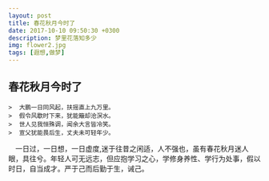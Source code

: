 ```yaml
---
layout: post
title: 春花秋月今时了
date: 2017-10-10 09:50:30 +0300
description: 梦里花落知多少
img: flower2.jpg 
tags: [遐想,做梦]
---
```


## 春花秋月今时了
    >  大鹏一日同风起，扶摇直上九万里。
    >  假令风歇时下来，犹能簸却沧溟水。
    >  世人见我恒殊调，闻余大言皆冷笑。
    >  宣父犹能畏后生，丈夫未可轻年少。
    
&emsp;一日过，一日想，一日虚度,迷于往昔之闲适，人不强也，虽有春花秋月迷人眼，具往兮。年轻人可无远志，但应抱学习之心，学修身养性、学行为处事，假以时日，自当成才。严于己而后勤于生，诫己。